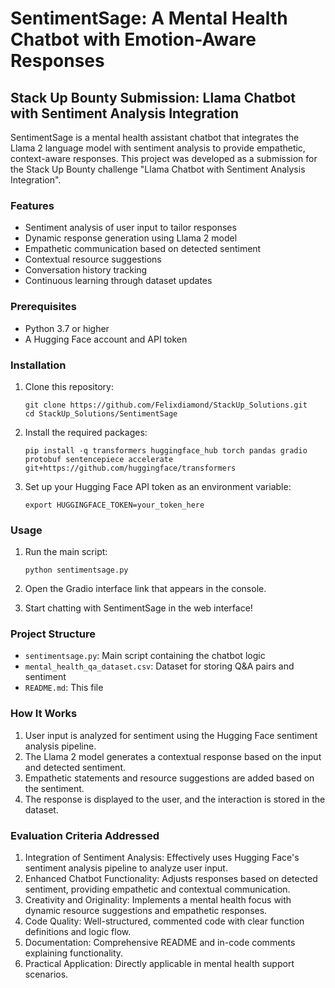 # SentimentSage: A Mental Health Chatbot with Emotion-Aware Responses

## Stack Up Bounty Submission: Llama Chatbot with Sentiment Analysis Integration

SentimentSage is a mental health assistant chatbot that integrates the Llama 2 language model with sentiment analysis to provide empathetic, context-aware responses. This project was developed as a submission for the Stack Up Bounty challenge "Llama Chatbot with Sentiment Analysis Integration".

### Features

- Sentiment analysis of user input to tailor responses
- Dynamic response generation using Llama 2 model
- Empathetic communication based on detected sentiment
- Contextual resource suggestions
- Conversation history tracking
- Continuous learning through dataset updates

### Prerequisites

- Python 3.7 or higher
- A Hugging Face account and API token

### Installation

1. Clone this repository:
   ```
   git clone https://github.com/Felixdiamond/StackUp_Solutions.git
   cd StackUp_Solutions/SentimentSage
   ```

2. Install the required packages:
   ```
   pip install -q transformers huggingface_hub torch pandas gradio protobuf sentencepiece accelerate git+https://github.com/huggingface/transformers
   ```

3. Set up your Hugging Face API token as an environment variable:
   ```
   export HUGGINGFACE_TOKEN=your_token_here
   ```

### Usage

1. Run the main script:
   ```
   python sentimentsage.py
   ```

2. Open the Gradio interface link that appears in the console.

3. Start chatting with SentimentSage in the web interface!

### Project Structure

- `sentimentsage.py`: Main script containing the chatbot logic
- `mental_health_qa_dataset.csv`: Dataset for storing Q&A pairs and sentiment
- `README.md`: This file

### How It Works

1. User input is analyzed for sentiment using the Hugging Face sentiment analysis pipeline.
2. The Llama 2 model generates a contextual response based on the input and detected sentiment.
3. Empathetic statements and resource suggestions are added based on the sentiment.
4. The response is displayed to the user, and the interaction is stored in the dataset.

### Evaluation Criteria Addressed

1. Integration of Sentiment Analysis: Effectively uses Hugging Face's sentiment analysis pipeline to analyze user input.
2. Enhanced Chatbot Functionality: Adjusts responses based on detected sentiment, providing empathetic and contextual communication.
3. Creativity and Originality: Implements a mental health focus with dynamic resource suggestions and empathetic responses.
4. Code Quality: Well-structured, commented code with clear function definitions and logic flow.
5. Documentation: Comprehensive README and in-code comments explaining functionality.
6. Practical Application: Directly applicable in mental health support scenarios.
